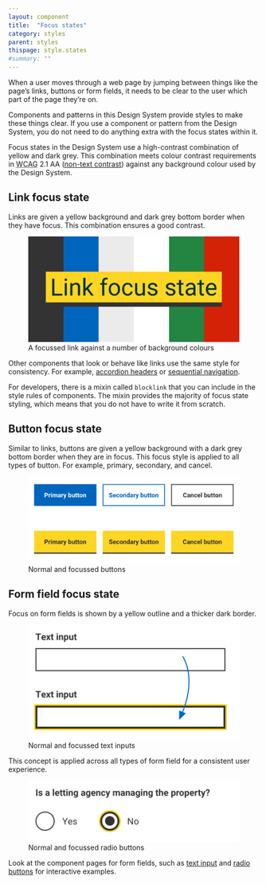 ```yaml
---
layout: component
title:  "Focus states"
category: styles
parent: styles
thispage: style.states
#summary: ""
---
```


When a user moves through a web page by jumping between things like the page’s links, buttons or form fields, it needs to be clear to the user which part of the page they’re on.

Components and patterns in this Design System provide styles to make these things clear. If you use a component or pattern from the Design System, you do not need to do anything extra with the focus states within it.

Focus states in the Design System use a high-contrast combination of yellow and dark grey. This combination meets colour contrast requirements in <abbr title="Web Content Accessibility Guidelines ">WCAG</abbr> 2.1 AA ([non-text contrast](https://www.w3.org/WAI/WCAG21/Understanding/non-text-contrast.html)) against any background colour used by the Design System.


## Link focus state

Links are given a yellow background and dark grey bottom border when they have focus. This combination ensures a good contrast.

<figure class="example__content">
<img alt="Some text in a focussed state placed against different background colours to show how colour contrast is still maintained" src="/assets/images/focus-link.svg">
<figcaption>A focussed link against a number of background colours</figcaption>
</figure>

Other components that look or behave like links use the same style for consistency. For example, [accordion headers](/components/accordion) or [sequential navigation](/components/sequential-navigation).

<div class="ds_inset-text">For developers, there is a mixin called <code>blocklink</code> that you can include in the style rules of components. The mixin provides the majority of focus state styling, which means that you do not have to write it from scratch.</div>

## Button focus state

Similar to links, buttons are given a yellow background with a dark grey bottom border when they are in focus. This focus style is applied to all types of button. For example, primary, secondary, and cancel.

<figure class="example__content">
<img style="max-height: 224px" alt="The Design System's primary, secondary and cancel button styles and how they look when focussed" src="/assets/images/focus-buttons.png" loading="lazy">
<figcaption>Normal and focussed buttons</figcaption>
</figure>

## Form field focus state

Focus on form fields is shown by a yellow outline and a thicker dark border.

<figure class="example__content">
<img style="max-height: 240px" alt="A text input and how its appearance changes when it has focus" src="/assets/images/focus-text.png" loading="lazy">
<figcaption>Normal and focussed text inputs</figcaption>
</figure>

This concept is applied across all types of form field for a consistent user experience.

<figure class="example__content">
<img style="max-height: 128px" alt="Two radio buttons, one without focus and the other showing the focussed state" src="/assets/images/focus-radio.png" loading="lazy">
<figcaption>Normal and focussed radio buttons</figcaption>
</figure>

Look at the component pages for form fields, such as [text input](/components/text-input/) and [radio buttons](/components/radio-buttons/) for interactive examples.
